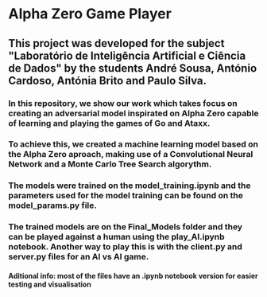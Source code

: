# Alpha Zero Game Player
 
## This project was developed for the subject "Laboratório de Inteligência Artificial e Ciência de Dados" by the students André Sousa, António Cardoso, Antónia Brito and Paulo Silva.

### In this repository, we show our work which takes focus on creating an adversarial model inspirated on Alpha Zero capable of learning and playing the games of Go and Ataxx.

### To achieve this, we created a machine learning model based on the Alpha Zero aproach, making use of a Convolutional Neural Network and a Monte Carlo Tree Search algorythm.

### The models were trained on the model_training.ipynb and the parameters used for the model training can be found on the model_params.py file.

### The trained models are on the Final_Models folder and they can be played against a human using the play_AI.ipynb notebook. Another way to play this is with the client.py and server.py files for an AI vs AI game.

#### Aditional info: most of the files have an .ipynb notebook version for easier testing and visualisation 